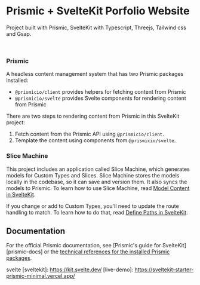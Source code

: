 # Prismic + SvelteKit Porfolio Website

Project built with Prismic, SvelteKit with Typescript, Threejs, Tailwind css and Gsap.

&nbsp;

### Prismic

A headless content management system that has two Prismic packages installed:

- `@prismicio/client` provides helpers for fetching content from Prismic
- `@prismicio/svelte` provides Svelte components for rendering content from Prismic

There are two steps to rendering content from Prismic in this SvelteKit project:

1. Fetch content from the Prismic API using `@prismicio/client`.
2. Template the content using components from `@prismicio/svelte`.


### Slice Machine

This project includes an application called Slice Machine, which generates models for Custom Types and Slices. Slice Machine stores the models locally in the codebase, so it can save and version them. It also syncs the models to Prismic. To learn how to use Slice Machine, read [Model Content in SvelteKit](https://prismic.io/docs/content-modeling).

If you change or add to Custom Types, you'll need to update the route handling to match. To learn how to do that, read [Define Paths in SvelteKit](https://prismic.io/docs/technologies/define-paths-sveltekit).

## Documentation

For the official Prismic documentation, see [Prismic's guide for SvelteKit][prismic-docs] or the [technical references for the installed Prismic packages](https://prismic.io/docs/technologies/technical-references).

svelte
[sveltekit]: https://kit.svelte.dev/
[live-demo]: https://sveltekit-starter-prismic-minimal.vercel.app/
